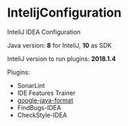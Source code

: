 # IntelijConfiguration
InteliJ IDEA Configuration

Java version: **8** for InteliJ, **10** as SDK

InteliJ version to run plugins: **2018.1.4**

Plugins:
* SonarLint
* IDE Features Trainer
* [google-java-format](https://plugins.jetbrains.com/plugin/8527-google-java-format)
* FindBugs-IDEA
* CheckStyle-IDEA
